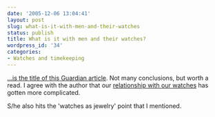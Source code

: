 ```yaml
---
date: '2005-12-06 13:04:41'
layout: post
slug: what-is-it-with-men-and-their-watches
status: publish
title: What is it with men and their watches?
wordpress_id: '34'
categories:
- Watches and timekeeping
---
```


[...is the title of this Guardian article](http://www.guardian.co.uk/g2/story/0,,1654848,00.html). Not many conclusions, but worth a read. I agree with the author that our [relationship with our watches](http://www.phfactor.net/wp/?p=7) has gotten more complicated.

S/he also hits the 'watches as jewelry' point that I mentioned.
